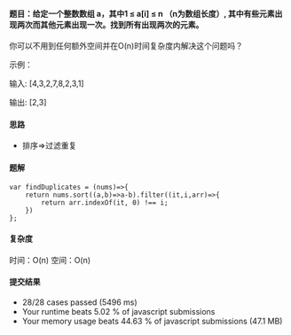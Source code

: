 #### 题目：给定一个整数数组 a，其中1 ≤ a[i] ≤ n （n为数组长度）, 其中有些元素出现两次而其他元素出现一次。找到所有出现两次的元素。

你可以不用到任何额外空间并在O(n)时间复杂度内解决这个问题吗？

示例：

输入:
[4,3,2,7,8,2,3,1]

输出:
[2,3]

#### 思路
* 排序=>过滤重复

#### 题解
``` 
var findDuplicates = (nums)=>{
    return nums.sort((a,b)=>a-b).filter((it,i,arr)=>{
        return arr.indexOf(it, 0) !== i;
    })
};
```
#### 复杂度
时间：O(n)
空间：O(n)

#### 提交结果
* 28/28 cases passed (5496 ms)
* Your runtime beats 5.02 % of javascript submissions
* Your memory usage beats 44.63 % of javascript submissions (47.1 MB)